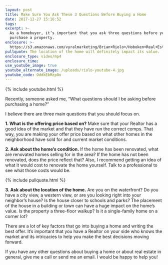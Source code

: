 ```yaml
---
layout: post
title: Make Sure You Ask These 3 Questions Before Buying a Home
date: 2017-12-27 15:16:52
tags:
excerpt: >-
  As a homebuyer, it’s important that you ask three questions before you
  purchase a property.
enclosure: >-
  https://s3.amazonaws.com/vyralmarketing/Brian+Riolo+/Hoboken+Real+Estate-+Make+Sure+You+Ask+These+3+Questions+Before+Buying+a+Home.mp4
pullquote: The location of the home will definitely impact its value.
enclosure_type: video/mp4
enclosure_time:
use_youtube_image: true
youtube_alternate_image: /uploads/riolo-youtube-4.jpg
youtube_code: OddkEbMzp0o
---
```



{% include youtube.html %}

Recently, someone asked me, “What questions should I be asking before purchasing a home?”

I believe there are three main questions that you should focus on.

**1. What is the offering price based on?** Make sure that your Realtor has a good idea of the market and that they have run the correct comps. That way, you are making your offer price based on what other homes in the neighborhood have sold for and current market conditions.

**2. Ask about the home’s condition.** If the home has been renovated, what are renovated homes selling for in the area? If the home has not been renovated, does the price reflect that? Also, I recommend getting an idea of what it would cost to renovate the home yourself. Talk to a professional to see what those costs would be.

{% include pullquote.html %}

**3. Ask about the location of the home.** Are you on the waterfront? Do you have a city view, a western view, or are you looking right into your neighbor’s house? Is the house closer to schools and parks? The placement of the house in a building or town can have a huge impact on the home’s value. Is the property a three-floor walkup? Is it a single-family home on a corner lot?

There are a lot of key factors that go into buying a home and writing the best offer. It’s important that you have a Realtor on your side who knows the market and its intricacies to help you make the best decisions moving forward.

If you have any other questions about buying a home or about real estate in general, give me a call or send me an email. I would be happy to help you!
